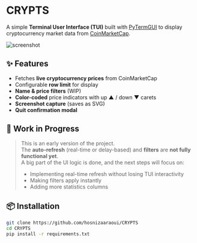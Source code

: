 # CRYPTS

A simple **Terminal User Interface (TUI)** built with [PyTermGUI](https://github.com/bczsalba/pytermgui) to display cryptocurrency market data from [CoinMarketCap](https://coinmarketcap.com/).

![screenshot](screenshot.png)

## ✨ Features

- Fetches **live cryptocurrency prices** from CoinMarketCap  
- Configurable **row limit** for display  
- **Name & price filters** (WIP)  
- **Color-coded** price indicators with up ▲ / down ▼ carets  
- **Screenshot capture** (saves as SVG)  
- **Quit confirmation modal**  

## 🚧 Work in Progress

> This is an early version of the project.  
> The **auto-refresh** (real-time or delay-based) and **filters** are **not fully functional yet**.  
> A big part of the UI logic is done, and the next steps will focus on:
> - Implementing real-time refresh without losing TUI interactivity
> - Making filters apply instantly
> - Adding more statistics columns

## 📦 Installation

```bash
git clone https://github.com/hosnizaaraoui/CRYPTS
cd CRYPTS
pip install -r requirements.txt
